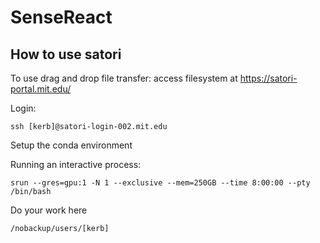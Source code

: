 # SenseReact

## How to use satori
To use drag and drop file transfer: access filesystem at https://satori-portal.mit.edu/

Login:
```
ssh [kerb]@satori-login-002.mit.edu
```

Setup the conda environment

Running an interactive process:
```
srun --gres=gpu:1 -N 1 --exclusive --mem=250GB --time 8:00:00 --pty /bin/bash
```

Do your work here
```
/nobackup/users/[kerb]
```
